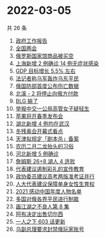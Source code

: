 # 2022-03-05

共 26 条

<!-- BEGIN ZHIHUSEARCH -->
<!-- 最后更新时间 Sat Mar 05 2022 11:12:13 GMT+0800 (China Standard Time) -->
1. [政府工作报告](https://www.zhihu.com/search?q=政府工作报告)
1. [全国两会](https://www.zhihu.com/search?q=两会)
1. [俄罗斯国家馆商品被买空](https://www.zhihu.com/search?q=俄罗斯国家馆商品卖空)
1. [上海新增 2 例确诊 14 例无症状感染](https://www.zhihu.com/search?q=上海疫情)
1. [GDP 目标增长 5.5% 左右](https://www.zhihu.com/search?q=gdp)
1. [法记者称乌军轰炸乌东平民](https://www.zhihu.com/search?q=法记者称乌军轰炸乌东平民)
1. [俄国防部首度公布伤亡数据](https://www.zhihu.com/search?q=俄乌冲突伤亡数据)
1. [北溪 - 2 将停止向俄方付款](https://www.zhihu.com/search?q=北溪-2)
1. [BLG 输了](https://www.zhihu.com/search?q=blg)
1. [举报中交一公局高管女子疑轻生](https://www.zhihu.com/search?q=举报中交一公局高管女子疑轻生)
1. [苹果将开春季发布会](https://www.zhihu.com/search?q=苹果春季发布会)
1. [湖北新增 4 例均在武汉](https://www.zhihu.com/search?q=湖北疫情)
1. [冬残奥会开幕式看点](https://www.zhihu.com/search?q=冬残奥会开幕式)
1. [天津拟规定「剧本杀」备案](https://www.zhihu.com/search?q=剧本杀)
1. [农历二月二龙抬头的习俗](https://www.zhihu.com/search?q=龙抬头)
1. [河北新增 5 例确诊](https://www.zhihu.com/search?q=河北疫情)
1. [詹姆斯 26+8 湖人 4 连败](https://www.zhihu.com/search?q=湖人)
1. [代表建议遏制彩礼的宣传教育](https://www.zhihu.com/search?q=遏制高额彩礼的宣传教育)
1. [政协委员建议高考两版准考证并行](https://www.zhihu.com/search?q=高考纸版电子版准考证并行)
1. [人大代表建议保障单身女性生育权](https://www.zhihu.com/search?q=保障单身女性生育权)
1. [2021 感动中国年度人物名单](https://www.zhihu.com/search?q=感动中国年度人物)
1. [多国对俄各界平民进行制裁](https://www.zhihu.com/search?q=各界制裁俄罗斯)
1. [画江湖之不良人第 8 集](https://www.zhihu.com/search?q=画江湖之不良人)
1. [阿布决定出售切尔西](https://www.zhihu.com/search?q=切尔西)
1. [一人之下 603 话更新](https://www.zhihu.com/search?q=一人之下)
1. [乌副总理要求封禁俄玩家账号](https://www.zhihu.com/search?q=游戏账号)
<!-- END ZHIHUSEARCH -->
